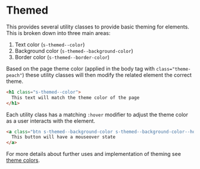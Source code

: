 # Themed

This provides several utility classes to provide basic theming for elements. This is broken down into three main areas:

1. Text color (`s-themed--color`)
2. Background color (`s-themed--background-color`)
3. Border color (`s-themed--border-color`)

Based on the page theme color (applied in the body tag with `class="theme-peach"`) these utility classes will then modify the related element the correct theme.

```html
<h1 class="s-themed--color">
  This text will match the theme color of the page
</h1>
```

Each utility class has a matching `:hover` modifier to adjust the theme color as a user interacts with the element.

```html
<a class="btn s-themed--background-color s-themed--background-color--hover">
  This button will have a mouseover state
</a>
```

For more details about further uses and implementation of theming see [theme colors](/components/detail/theme-color).
